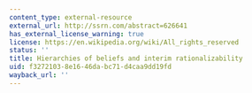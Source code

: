 ```yaml
---
content_type: external-resource
external_url: http://ssrn.com/abstract=626641
has_external_license_warning: true
license: https://en.wikipedia.org/wiki/All_rights_reserved
status: ''
title: Hierarchies of beliefs and interim rationalizability
uid: f3272103-8e16-46da-bc71-d4caa9dd19fd
wayback_url: ''
---
```

